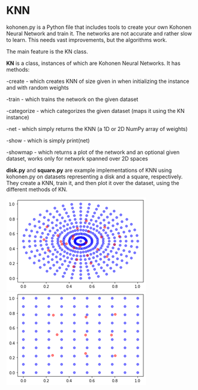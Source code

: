 # KNN
kohonen.py is a Python file that includes tools to create your own Kohonen Neural Network and train it. The networks are not accurate and rather slow to learn. This needs vast improvements, but the algorithms work.

The main feature is the KN class.

**KN** is a class, instances of which are Kohonen Neural Networks. It has methods:

  -create - which creates KNN of size given in when initializing the instance and with random weights
  
  -train - which trains the network on the given dataset
  
  -categorize - which categorizes the given dataset (maps it using the KN instance)
  
  -net - which simply returns the KNN (a 1D or 2D NumPy array of weights)
  
  -show - which is simply print(net)
  
  -showmap - which returns a plot of the network and an optional given dataset, works only for network spanned over 2D spaces
  
  
 **disk.py** and **square.py** are example implementations of KNN using kohonen.py on datasets representing a disk and a square, respectively. They create a KNN, train it, and then plot it over the dataset, using the different methods of KN.

![disk.py](https://github.com/m-zabieglinski/KNN/blob/main/disk.png)
![square.py](https://github.com/m-zabieglinski/KNN/blob/main/square.png)
